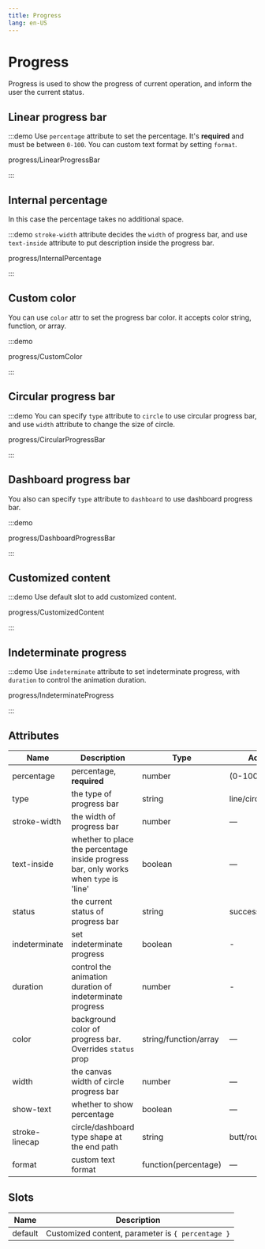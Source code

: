 ```yaml
---
title: Progress
lang: en-US
---
```


# Progress

Progress is used to show the progress of current operation, and inform the user the current status.

## Linear progress bar

:::demo Use `percentage` attribute to set the percentage. It's **required** and must be between `0-100`. You can custom text format by setting `format`.

progress/LinearProgressBar

:::

## Internal percentage

In this case the percentage takes no additional space.

:::demo `stroke-width` attribute decides the `width` of progress bar, and use `text-inside` attribute to put description inside the progress bar.

progress/InternalPercentage

:::

## Custom color

You can use `color` attr to set the progress bar color. it accepts color string, function, or array.

:::demo

progress/CustomColor

:::

## Circular progress bar

:::demo You can specify `type` attribute to `circle` to use circular progress bar, and use `width` attribute to change the size of circle.

progress/CircularProgressBar

:::

## Dashboard progress bar

You also can specify `type` attribute to `dashboard` to use dashboard progress bar.

:::demo

progress/DashboardProgressBar

:::

## Customized content

:::demo Use default slot to add customized content.

progress/CustomizedContent

:::

## Indeterminate progress

:::demo Use `indeterminate` attribute to set indeterminate progress, with `duration` to control the animation duration.

progress/IndeterminateProgress

:::

## Attributes

| Name           | Description                                                                           | Type                  | Accepted Values           | Default |
| -------------- | ------------------------------------------------------------------------------------- | --------------------- | ------------------------- | ------- |
| percentage     | percentage, **required**                                                              | number                | (0-100)                   | 0       |
| type           | the type of progress bar                                                              | string                | line/circle/dashboard     | line    |
| stroke-width   | the width of progress bar                                                             | number                | —                         | 6       |
| text-inside    | whether to place the percentage inside progress bar, only works when `type` is 'line' | boolean               | —                         | false   |
| status         | the current status of progress bar                                                    | string                | success/exception/warning | —       |
| indeterminate  | set indeterminate progress                                                            | boolean               | -                         | false   |
| duration       | control the animation duration of indeterminate progress                              | number                | -                         | 3       |
| color          | background color of progress bar. Overrides `status` prop                             | string/function/array | —                         | ''      |
| width          | the canvas width of circle progress bar                                               | number                | —                         | 126     |
| show-text      | whether to show percentage                                                            | boolean               | —                         | true    |
| stroke-linecap | circle/dashboard type shape at the end path                                           | string                | butt/round/square         | round   |
| format         | custom text format                                                                    | function(percentage)  | —                         | —       |

## Slots

| Name    | Description                                       |
| ------- | ------------------------------------------------- |
| default | Customized content, parameter is `{ percentage }` |
